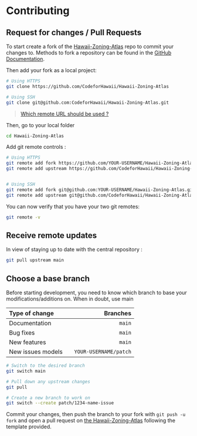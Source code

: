 # Contributing

## Request for changes / Pull Requests
To start create a fork of the [Hawaii-Zoning-Atlas](https://github.com/CodeforHawaii/Hawaii-Zoning-Atlas) repo to commit your changes to. Methods to fork a repository can be found in the [GitHub Documentation](https://docs.github.com/en/get-started/quickstart/fork-a-repo).

Then add your fork as a local project:

```sh
# Using HTTPS
git clone https://github.com/CodeforHawaii/Hawaii-Zoning-Atlas

# Using SSH
git clone git@github.com:CodeforHawaii/Hawaii-Zoning-Atlas.git
```

> [Which remote URL should be used ?](https://docs.github.com/en/get-started/getting-started-with-git/about-remote-repositories)

Then, go to your local folder

```sh
cd Hawaii-Zoning-Atlas
```

Add git remote controls :

```sh
# Using HTTPS
git remote add fork https://github.com/YOUR-USERNAME/Hawaii-Zoning-Atlas.git
git remote add upstream https://github.com/CodeforHawaii/Hawaii-Zoning-Atlas.git


# Using SSH
git remote add fork git@github.com:YOUR-USERNAME/Hawaii-Zoning-Atlas.git
git remote add upstream git@github.com/CodeforHawaii/Hawaii-Zoning-Atlas.git
```

You can now verify that you have your two git remotes:

```sh
git remote -v
```

## Receive remote updates
In view of staying up to date with the central repository :

```sh
git pull upstream main
```

## Choose a base branch
Before starting development, you need to know which branch to base your modifications/additions on. When in doubt, use main

| Type of change                |           | Branches              |
| :------------------           |:---------:| ---------------------:|
| Documentation                 |           | `main`                |
| Bug fixes                     |           | `main`                |
| New features                  |           | `main`                |
| New issues models             |           | `YOUR-USERNAME/patch` |

```sh
# Switch to the desired branch
git switch main

# Pull down any upstream changes
git pull

# Create a new branch to work on
git switch --create patch/1234-name-issue
```

Commit your changes, then push the branch to your fork with `git push -u fork` and open a pull request on [the Hawaii-Zoning-Atlas](https://github.com/CodeforHawaii/Hawaii-Zoning-Atlas/) following the template provided.
